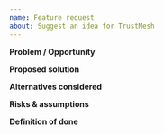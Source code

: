```yaml
---
name: Feature request
about: Suggest an idea for TrustMesh
---
```


**Problem / Opportunity**

**Proposed solution**

**Alternatives considered**

**Risks & assumptions**

**Definition of done**

